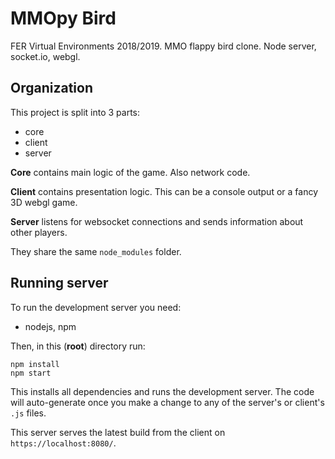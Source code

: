 # MMOpy Bird
FER Virtual Environments 2018/2019. MMO flappy bird clone. Node server, socket.io, webgl.

## Organization
This project is split into 3 parts:
- core
- client
- server

**Core** contains main logic of the game. Also network code.

**Client** contains presentation logic. This can be a console output or a fancy 3D webgl game.

**Server** listens for websocket connections and sends information about other players.

They share the same `node_modules` folder.

## Running server
To run the development server you need: 
- nodejs, npm

Then, in this (**root**) directory run:
```
npm install
npm start
```
This installs all dependencies and runs the development server. The code will auto-generate once you make a change to any of the server's or client's `.js` files.

This server serves the latest build from the client on `https://localhost:8080/`.